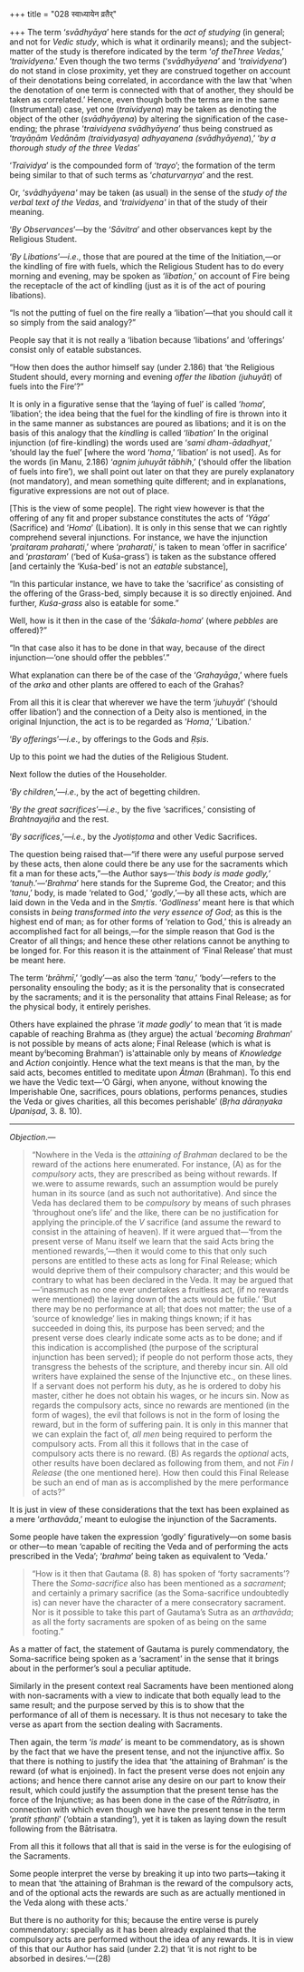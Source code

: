 +++
title = "028 स्वाध्यायेन व्रतैर्"

+++
The term ‘*svādhyāya*’ here stands for the *act of studying* (in
general; and not for *Vedic study*, which is what it ordinarily means);
and the subject-matter of the study is therefore indicated by the term
‘*of theThree Vedas*,’ ‘*traividyena*.’ Even though the two terms
(‘*svādhyāyena*’ and ‘*traividyena*’) do not stand in close proximity,
yet they are construed together on account of their denotations being
correlated, in accordance with the law that ‘when the denotation of one
term is connected with that of another, they should be taken as
correlated.’ Hence, even though both the terms are in the same
(Instrumental) case, yet one (*traividyena*) may be taken as denoting
the object of the other (*svādhyāyena*) by altering the signification of
the case-ending; the phrase ‘*traividyena svādhyāyena*’ thus being
construed as ‘*trayāṇām Vedānām (traividyasya) adhyayanena
(svādhyāyena*),’ ‘*by a thorough study of the three Vedas*’

‘*Traividya*’ is the compounded form of ‘*trayo*’; the formation of the
term being similar to that of such terms as ‘*chaturvarṇya*’ and the
rest.

Or, ‘*svādhyāyena'* may be taken (as usual) in the sense of the *study
of the verbal text of the Vedas*, and ‘*traividyena'* in that of the
study of their meaning.

‘*By Observances*’—by the ‘*Sāvitra*’ and other observances kept by the
Religious Student.

‘*By Libations*’—*i.e*., those that are poured at the time of the
Initiation,—or the kindling of fire with fuels, which the Religious
Student has to do every morning and evening, may be spoken as
‘*libation*,’ on account of Fire being the receptacle of the act of
kindling (just as it is of the act of pouring libations).

“Is not the putting of fuel on the fire really a ‘libation’—that you
should call it so simply from the said analogy?”

People say that it is not really a ‘libation because ‘libations’ and
‘offerings’ consist only of eatable substances.

“How then does the author himself say (under 2.186) that ‘the Religious
Student should, every morning and evening *offer the libation (juhuyāt*)
of fuels into the Fire’?”

It is only in a figurative sense that the ‘laying of fuel’ is called
‘*homa*’, ‘libation’; the idea being that the fuel for the kindling of
fire is thrown into it in the same manner as substances are poured as
libations; and it is on the basis of this analogy that the *kindling* is
called ‘*libation*’ In the original injunction (of fire-kindling) the
words used are ‘*sami* *dham-ādadhyat*,’ ‘should lay the fuel’ \[where
the word ‘*homa*,’ ‘libation’ is not used\]. As for the words (in Manu,
2.186) ‘*agnim juhuyāt tābhih*,’ (‘should offer the libation of fuels
into fire’), we shall point out later on that they are purely
explanatory (not mandatory), and mean something quite different; and in
explanations, figurative expressions are not out of place.

\[This is the view of some people\]. The right view however is that the
offering of any fit and proper substance constitutes the acts of
‘*Yāga*’ (Sacrifice) and ‘*Homa*’ (Libation). It is only in this sense
that we can rightly comprehend several injunctions. For instance, we
have the injunction ‘*praitaram praharati*,’ where ‘*praharati*,’ is
taken to mean ‘offer in sacrifice’ and ‘*prastaram*’ (‘bed of
Kuśa-grass’) is taken as the substance offered \[and certainly the
‘Kuśa-bed’ is not an *eatable* substance\],

“In this particular instance, we have to take the ‘sacrifice’ as
consisting of the offering of the Grass-bed, simply because it is so
directly enjoined. And further, *Kuśa-grass* also is eatable for some.”

Well, how is it then in the case of the ‘*Śākala-homa*’ (where *pebbles*
are offered)?”

“In that case also it has to be done in that way, because of the direct
injunction—‘one should offer the pebbles’.”

What explanation can there be of the case of the ‘*Grahayāga*,’ where
fuels of the *arka* and other plants are offered to each of the Grahas?

From all this it is clear that wherever we have the term ‘*juhuyāt*’
(‘should offer libation’) and the connection of a Deity also is
mentioned, in the original Injunction, the act is to be regarded as
‘*Homa*,’ ‘Libation.’

‘*By offerings*’—*i.e*., by offerings to the Gods and *Ṛṣis*.

Up to this point we had the duties of the Religious Student.

Next follow the duties of the Householder.

‘*By children*,’—*i.e*., by the act of begetting children.

‘*By the great sacrifices*’—*i.e*., by the five ‘sacrifices,’ consisting
of *Brahtnayajña* and the rest.

‘*By sacrifices*,’—*i.e*., by the *Jyotiṣṭoma* and other Vedic
Sacrifices.

The question being raised that—“if there were any useful purpose served
by these acts, then alone could there be any use for the sacraments
which fit a man for these acts,”—the Author says—‘*this body is made
godly,’ ‘tanuḥ*.’—‘*Brahma*’ here stands for the Supreme God, the
Creator; and this ‘*tanu*,’ body, is made ‘related to God,’
‘*godly*,’—by all these acts, which are laid down in the Veda and in the
*Smṛtis*. ‘*Godliness*’ meant here is that which consists in *being
transformed into the very essence of God*; as this is the highest end of
man; as for other forms of ‘relation to God,’ this is already an
accomplished fact for all beings,—for the simple reason that God is the
Creator of all things; and hence these other relations cannot be
anything to be longed for. For this reason it is the attainment of
‘Final Release’ that must be meant here.

The term ‘*brāhmī*,’ ‘godly’—as also the term ‘*tanu*,’ ‘body’—refers to
the personality ensouling the body; as it is the personality that is
consecrated by the sacraments; and it is the personality that attains
Final Release; as for the physical body, it entirely perishes.

Others have explained the phrase ‘*it made godly*’ to mean that ‘it is
made capable of reaching Brahma as (they argue) the actual ‘*becoming
Brahman*’ is not possible by means of acts alone; Final Release (which
is what is meant by⁽becoming Brahman’) is'attainable only by means of
*Knowledge* and *Action* conjointly. Hence what the text means is that
the man, by the said acts, becomes entitled to meditate upon *Ātman*
(Brahman). To this end we have the Vedic text—‘O Gārgi, when anyone,
without knowing the Imperishable One, sacrifices, pours oblations,
performs penances, studies the Veda or gives charities, all this becomes
perishable’ (*Bṛha* *dāraṇyaka Upaniṣad*, 3. 8. 10).

-------------

*Objection*.—

> “Nowhere in the Veda is the *attaining of Brahman* declared to be the
> reward of the actions here enumerated. For instance, (A) as for the
> *compulsory* acts, they are prescribed as being without rewards. If
> we.were to assume rewards, such an assumption would be purely human in
> its source (and as such not authoritative). And since the Veda has
> declared them to be *compulsory* by means of such phrases ‘throughout
> one’s life’ and the like, there can be no justification for applying
> the principle.of the *V* sacrifice (and assume the reward to consist
> in the attaining of heaven). If it were argued that—‘from the present
> verse of Manu itself we learn that the said Acts bring the mentioned
> rewards,’—then it would come to this that only such persons are
> entitled to these acts as long for Final Release; which would deprive
> them of their compulsory character; and this would be contrary to what
> has been declared in the Veda. It may be argued that—‘inasmuch as no
> one ever undertakes a fruitless act, (if no rewards were mentioned)
> the laying down of the acts would be futile.’ ‘But there may be no
> performance at all; that does not matter; the use of a ‘source of
> knowledge’ lies in making things known; if it has succeeded in doing
> this, its purpose has been served; and the present verse does clearly
> indicate some acts as to be done; and if this indication is
> accomplished (the purpose of the scriptural injunction has been
> served); if people do not perform those acts, they transgress the
> behests of the scripture, and thereby incur sin. All old writers have
> explained the sense of the Injunctive etc., on these lines. If a
> servant does not perform his duty, as he is ordered to doby his
> master, cither he does not obtain his wages, or he incurs sin. Now as
> regards the compulsory acts, since no rewards are mentioned (in the
> form of wages), the evil that follows is not in the form of losing the
> reward, but in the form of suffering pain. It is only in this manner
> that we can explain the fact of, *all men* being required to perform
> the compulsory acts. From all this it follows that in the case of
> compulsory acts there is no reward. (B) As regards the *optional*
> acts, other results have boen declared as following from them, and not
> *Fin l Release* (the one mentioned here). How then could this Final
> Release be such an end of man as is accomplished by the mere
> performance of acts?”

It is just in view of these considerations that the text has been
explained as a mere ‘*arthavāda*,’ meant to eulogise the injunction of
the Sacraments.

Some people have taken the expression ‘godly’ figuratively—on some basis
or other—to mean ‘capable of reciting the Veda and of performing the
acts prescribed in the Veda’; ‘*brahma*’ being taken as equivalent to
‘Veda.’

> “How is it then that Gautama (8. 8) has spoken of ‘forty sacraments’?
> There the *Soma-sacrifice* also has been mentioned as a *sacrament*;
> and certainly a primary sacrifice (as the Soma-sacrifice undoubtedly
> is) can never have the character of a mere consecratory sacrament. Nor
> is it possible to take this part of Gautama’s Sutra as an *arthavāda*;
> as all the forty sacraments are spoken of as being on the same
> footing.”

As a matter of fact, the statement of Gautama is purely commendatory,
the Soma-sacrifice being spoken as a ‘sacrament’ in the sense that it
brings about in the performer’s soul a peculiar aptitude.

Similarly in the present context real Sacraments have been mentioned
along with non-sacraments with a view to indicate that both equally lead
to the same result; and the purpose served by this is to show that the
performance of all of them is necessary. It is thus not necesary to take
the verse as apart from the section dealing with Sacraments.

Then again, the term ‘*is made*’ is meant to be commendatory, as is
shown by the fact that we have the present tense, and not the injunctive
affix. So that there is nothing to justify the idea that ‘the attaining
of Brahman’ is the reward (of what is enjoined). In fact the present
verse does not enjoin any actions; and hence there cannot arise any
desire on our part to know their result, which could justify the
assumption that the present tense has the force of the Injunctive; as
has been done in the case of the *Rātrīsatra*, in connection with which
even though we have the present tense in the term ‘*pratit ṣṭhanṭi*’
(‘obtain a standing’), yet it is taken as laying down the result
following from the Bātrisatra.

From all this it follows that all that is said in the verse is for the
eulogising of the Sacraments.

Some people interpret the verse by breaking it up into two parts—taking
it to mean that ‘the attaining of Brahman is the reward of the
compulsory acts, and of the optional acts the rewards are such as are
actually mentioned in the Veda along with these acts.’

But there is no authority for this; because the entire verse is purely
commendatory: specially as it has been already explained that the
compulsory acts are performed without the idea of any rewards. It is in
view of this that our Author has said (under 2.2) that ‘it is not right
to be absorbed in desires.’—(28)


